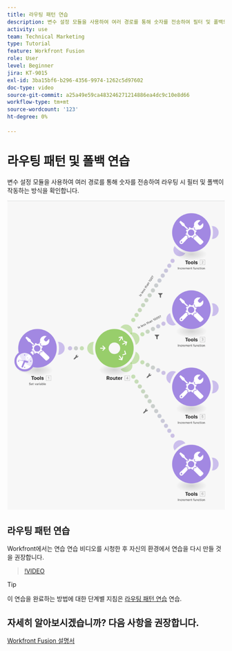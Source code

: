 ```yaml
---
title: 라우팅 패턴 연습
description: 변수 설정 모듈을 사용하여 여러 경로를 통해 숫자를 전송하여 필터 및 폴백의 작동 방식을 확인하는 방법을 알아봅니다 [!DNL Adobe Workfront Fusion].
activity: use
team: Technical Marketing
type: Tutorial
feature: Workfront Fusion
role: User
level: Beginner
jira: KT-9015
exl-id: 3ba15bf6-b296-4356-9974-1262c5d97602
doc-type: video
source-git-commit: a25a49e59ca483246271214886ea4dc9c10e8d66
workflow-type: tm+mt
source-wordcount: '123'
ht-degree: 0%

---
```


# 라우팅 패턴 및 폴백 연습

변수 설정 모듈을 사용하여 여러 경로를 통해 숫자를 전송하여 라우팅 시 필터 및 폴백이 작동하는 방식을 확인합니다.

![Fusion 시나리오의 이미지](assets/universal-connectors-and-routing-7.png)

## 라우팅 패턴 연습

Workfront에서는 연습 연습 비디오를 시청한 후 자신의 환경에서 연습을 다시 만들 것을 권장합니다.

>[!VIDEO](https://video.tv.adobe.com/v/335274/?quality=12&learn=on)

>[!TIP]
>
>이 연습을 완료하는 방법에 대한 단계별 지침은 [라우팅 패턴 연습](https://experienceleague.adobe.com/docs/workfront-learn/tutorials-workfront/fusion/exercises/routing-patterns.html?lang=en) 연습.


## 자세히 알아보시겠습니까? 다음 사항을 권장합니다.

[Workfront Fusion 설명서](https://experienceleague.adobe.com/docs/workfront/using/adobe-workfront-fusion/workfront-fusion-2.html?lang=en)
